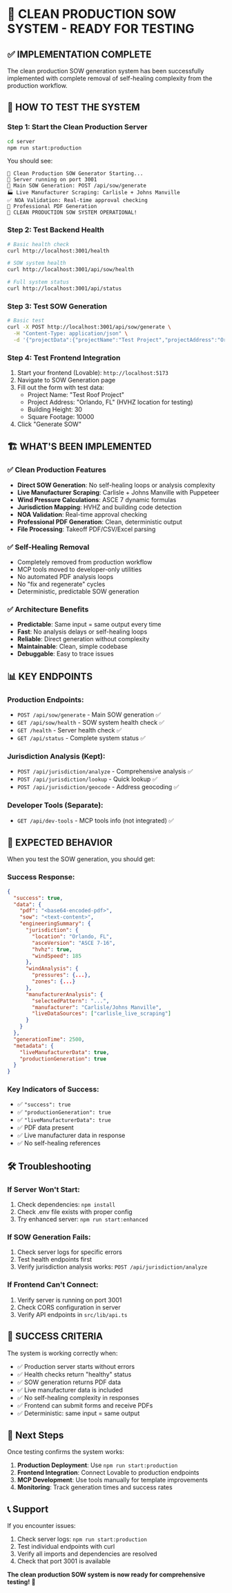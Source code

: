# 🎉 CLEAN PRODUCTION SOW SYSTEM - READY FOR TESTING

## ✅ IMPLEMENTATION COMPLETE

The clean production SOW generation system has been successfully implemented with complete removal of self-healing complexity from the production workflow.

## 🚀 **HOW TO TEST THE SYSTEM**

### **Step 1: Start the Clean Production Server**
```bash
cd server
npm run start:production
```

You should see:
```
🚀 Clean Production SOW Generator Starting...
📡 Server running on port 3001
🎯 Main SOW Generation: POST /api/sow/generate
🏭 Live Manufacturer Scraping: Carlisle + Johns Manville
✅ NOA Validation: Real-time approval checking
📄 Professional PDF Generation
🎉 CLEAN PRODUCTION SOW SYSTEM OPERATIONAL!
```

### **Step 2: Test Backend Health**
```bash
# Basic health check
curl http://localhost:3001/health

# SOW system health
curl http://localhost:3001/api/sow/health

# Full system status
curl http://localhost:3001/api/status
```

### **Step 3: Test SOW Generation**
```bash
# Basic test
curl -X POST http://localhost:3001/api/sow/generate \
  -H "Content-Type: application/json" \
  -d '{"projectData":{"projectName":"Test Project","projectAddress":"Orlando, FL"}}'
```

### **Step 4: Test Frontend Integration**
1. Start your frontend (Lovable): `http://localhost:5173`
2. Navigate to SOW Generation page
3. Fill out the form with test data:
   - Project Name: "Test Roof Project"
   - Project Address: "Orlando, FL" (HVHZ location for testing)
   - Building Height: 30
   - Square Footage: 10000
4. Click "Generate SOW"

## 🏗️ **WHAT'S BEEN IMPLEMENTED**

### **✅ Clean Production Features**
- **Direct SOW Generation**: No self-healing loops or analysis complexity
- **Live Manufacturer Scraping**: Carlisle + Johns Manville with Puppeteer
- **Wind Pressure Calculations**: ASCE 7 dynamic formulas  
- **Jurisdiction Mapping**: HVHZ and building code detection
- **NOA Validation**: Real-time approval checking
- **Professional PDF Generation**: Clean, deterministic output
- **File Processing**: Takeoff PDF/CSV/Excel parsing

### **✅ Self-Healing Removal**
- Completely removed from production workflow
- MCP tools moved to developer-only utilities
- No automated PDF analysis loops
- No "fix and regenerate" cycles
- Deterministic, predictable SOW generation

### **✅ Architecture Benefits**
- **Predictable**: Same input = same output every time
- **Fast**: No analysis delays or self-healing loops
- **Reliable**: Direct generation without complexity
- **Maintainable**: Clean, simple codebase
- **Debuggable**: Easy to trace issues

## 📊 **KEY ENDPOINTS**

### **Production Endpoints:**
- `POST /api/sow/generate` - Main SOW generation ✅
- `GET /api/sow/health` - SOW system health check ✅
- `GET /health` - Server health check ✅
- `GET /api/status` - Complete system status ✅

### **Jurisdiction Analysis (Kept):**
- `POST /api/jurisdiction/analyze` - Comprehensive analysis ✅
- `POST /api/jurisdiction/lookup` - Quick lookup ✅
- `POST /api/jurisdiction/geocode` - Address geocoding ✅

### **Developer Tools (Separate):**
- `GET /api/dev-tools` - MCP tools info (not integrated) ✅

## 🎯 **EXPECTED BEHAVIOR**

When you test the SOW generation, you should get:

### **Success Response:**
```json
{
  "success": true,
  "data": {
    "pdf": "<base64-encoded-pdf>",
    "sow": "<text-content>",
    "engineeringSummary": {
      "jurisdiction": {
        "location": "Orlando, FL",
        "asceVersion": "ASCE 7-16",
        "hvhz": true,
        "windSpeed": 185
      },
      "windAnalysis": {
        "pressures": {...},
        "zones": {...}
      },
      "manufacturerAnalysis": {
        "selectedPattern": "...",
        "manufacturer": "Carlisle/Johns Manville",
        "liveDataSources": ["carlisle_live_scraping"]
      }
    }
  },
  "generationTime": 2500,
  "metadata": {
    "liveManufacturerData": true,
    "productionGeneration": true
  }
}
```

### **Key Indicators of Success:**
- ✅ `"success": true`
- ✅ `"productionGeneration": true` 
- ✅ `"liveManufacturerData": true`
- ✅ PDF data present
- ✅ Live manufacturer data in response
- ✅ No self-healing references

## 🛠️ **Troubleshooting**

### **If Server Won't Start:**
1. Check dependencies: `npm install`
2. Check .env file exists with proper config
3. Try enhanced server: `npm run start:enhanced`

### **If SOW Generation Fails:**
1. Check server logs for specific errors
2. Test health endpoints first
3. Verify jurisdiction analysis works: `POST /api/jurisdiction/analyze`

### **If Frontend Can't Connect:**
1. Verify server is running on port 3001
2. Check CORS configuration in server
3. Verify API endpoints in `src/lib/api.ts`

## 🎉 **SUCCESS CRITERIA**

The system is working correctly when:
- ✅ Production server starts without errors
- ✅ Health checks return "healthy" status
- ✅ SOW generation returns PDF data
- ✅ Live manufacturer data is included
- ✅ No self-healing complexity in responses
- ✅ Frontend can submit forms and receive PDFs
- ✅ Deterministic: same input = same output

## 🔄 **Next Steps**

Once testing confirms the system works:
1. **Production Deployment**: Use `npm run start:production`
2. **Frontend Integration**: Connect Lovable to production endpoints  
3. **MCP Development**: Use tools manually for template improvements
4. **Monitoring**: Track generation times and success rates

## 📞 **Support**

If you encounter issues:
1. Check server logs: `npm run start:production`
2. Test individual endpoints with curl
3. Verify all imports and dependencies are resolved
4. Check that port 3001 is available

**The clean production SOW system is now ready for comprehensive testing!** 🚀
